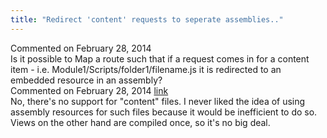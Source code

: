 ```yaml
---
title: "Redirect 'content' requests to seperate assemblies.."
---
```

<div id="post1216146" class="discussion-comment op">
   <div class="discussion-header">Commented on 
      <time datetime="2014-02-28T07:01:38.973-08:00" title="2014-02-28T07:01:38.973-08:00">February 28, 2014</time>
   </div>
   <div class="discussion-message">Is it possible to Map a route such that if a request comes in for a content item - i.e. Module1/Scripts/folder1/filename.js it is redirected to an embedded resource in an assembly?<br />
</div>
</div>
<div id="post1216163" class="discussion-comment">
   <div class="discussion-header">Commented on 
      <time datetime="2014-02-28T07:35:01.63-08:00" title="2014-02-28T07:35:01.63-08:00">February 28, 2014</time> <a href="#post1216163" class="post-link">link</a></div>
   <div class="discussion-message">No, there's no support for &quot;content&quot; files. I never liked the idea of using assembly resources for such files because it would be inefficient to do so. Views on the other hand are compiled once, so it's no big deal.<br />
</div>
</div>